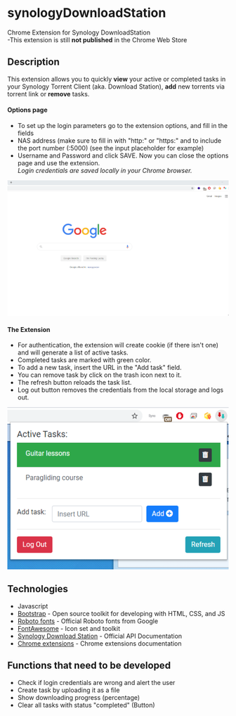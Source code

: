 # synologyDownloadStation

Chrome Extension for Synology DownloadStation  
-This extension is still **not published** in the Chrome Web Store

## Description

This extension allows you to quickly **view** your active or completed tasks in your Synology Torrent Client (aka. Download Station), **add** new torrents via torrent link or **remove** tasks.
#### Options page
* To set up the login parameters go to the extension options, and fill in the fields  
* NAS address (make sure to fill in with "http:" or "https:" and to include the port number (:5000) (see the input placeholder for example)  
* Username and Password and click SAVE. Now you can close the options page and use the extension.  
_Login credentials are saved locally in your Chrome browser._

![option page](https://raw.githubusercontent.com/stevandrej/synologyDownloadStation/master/md-images/option-page.gif)

#### The Extension
* For authentication, the extension will create cookie (if there isn't one) and will generate a list of active tasks.
* Completed tasks are marked with green color.
* To add a new task, insert the URL in the "Add task" field.
* You can remove task by click on the trash icon next to it.
* The refresh button reloads the task list.
* Log out button removes the credentials from the local storage and logs out.

![App picture](https://raw.githubusercontent.com/stevandrej/synologyDownloadStation/master/md-images/app.png)

## Technologies

* Javascript
* [Bootstrap](https://getbootstrap.com/) - Open source toolkit for developing with HTML, CSS, and JS
* [Roboto fonts](https://fonts.google.com/specimen/Roboto) - Official Roboto fonts from Google
* [FontAwesome](https://fontawesome.com/) - Icon set and toolkit
* [Synology Download Station](https://global.download.synology.com/download/Document/Software/DeveloperGuide/Package/DownloadStation/All/enu/Synology_Download_Station_Web_API.pdf) - Official API Documentation
* [Chrome extensions](https://developer.chrome.com/extensions) - Chrome extensions documentation

## Functions that need to be developed
* Check if login credentials are wrong and alert the user
* Create task by uploading it as a file
* Show downloading progress (percentage)
* Clear all tasks with status "completed" (Button)
